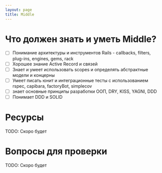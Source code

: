 ```yaml
---
layout: page
title: Middle
---
```


# Что должен знать и уметь Middle?
  
  - [ ] Понимание архитектуры и инструментов Rails - callbacks, filters, plug-ins, engines, gems, rack
  - [ ] Хорошее знание Active Record и связей
  - [ ] Знает и умеет использовать scopes и определять абстрактные модели и концерны
  - [ ] Умеет писать юнит и интеграционные тесты с использованием rspec, capibara, factoryBot, simplecov
  - [ ] знает основные принципы разработки ООП, DRY, KISS, YAGNI, DDD
  - [ ] Понимает DDD и SOLID

# Ресурсы
TODO: Скоро будет

# Вопросы для проверки
TODO: Скоро будет

